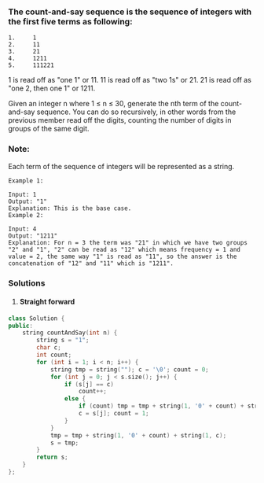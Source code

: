 ### The count-and-say sequence is the sequence of integers with the first five terms as following:

```
1.     1
2.     11
3.     21
4.     1211
5.     111221
```

1 is read off as "one 1" or 11.
11 is read off as "two 1s" or 21.
21 is read off as "one 2, then one 1" or 1211.

Given an integer n where 1 ≤ n ≤ 30, generate the nth term of the count-and-say sequence. You can do so recursively, in other words from the previous member read off the digits, counting the number of digits in groups of the same digit.

### Note: 
Each term of the sequence of integers will be represented as a string.

 

```
Example 1:

Input: 1
Output: "1"
Explanation: This is the base case.
Example 2:

Input: 4
Output: "1211"
Explanation: For n = 3 the term was "21" in which we have two groups "2" and "1", "2" can be read as "12" which means frequency = 1 and value = 2, the same way "1" is read as "11", so the answer is the concatenation of "12" and "11" which is "1211".
```

### Solutions

1. #### Straight forward

```c++
class Solution {
public:
    string countAndSay(int n) {
        string s = "1";
        char c;
        int count;
        for (int i = 1; i < n; i++) {
            string tmp = string(""); c = '\0'; count = 0;
            for (int j = 0; j < s.size(); j++) {
                if (s[j] == c)
                    count++;
                else {
                    if (count) tmp = tmp + string(1, '0' + count) + string(1, c);
                    c = s[j]; count = 1;
                }
            }
            tmp = tmp + string(1, '0' + count) + string(1, c);
            s = tmp;
        }
        return s;
    }
};
```